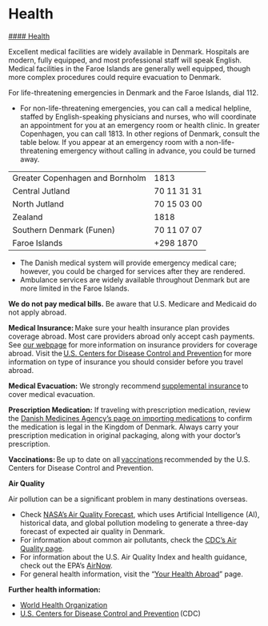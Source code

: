 # Health

[#### Health](javascript:void(0); "Health")

Excellent medical facilities are widely available in Denmark. Hospitals are modern, fully equipped, and most professional staff will speak English. Medical facilities in the Faroe Islands are generally well equipped, though more complex procedures could require evacuation to Denmark.

For life-threatening emergencies in Denmark and the Faroe Islands, dial 112.

* For non-life-threatening emergencies, you can call a medical helpline, staffed by English-speaking physicians and nurses, who will coordinate an appointment for you at an emergency room or health clinic. In greater Copenhagen, you can call 1813. In other regions of Denmark, consult the table below. If you appear at an emergency room with a non-life-threatening emergency without calling in advance, you could be turned away.

|  |  |
| --- | --- |
| Greater Copenhagen and Bornholm | 1813 |
| Central Jutland | 70 11 31 31 |
| North Jutland | 70 15 03 00 |
| Zealand | 1818 |
| Southern Denmark (Funen) | 70 11 07 07 |
| Faroe Islands | +298 1870 |

* The Danish medical system will provide emergency medical care; however, you could be charged for services after they are rendered.
* Ambulance services are widely available throughout Denmark but are more limited in the Faroe Islands.

**We do not pay medical bills.** Be aware that U.S. Medicare and Medicaid do not apply abroad.

**Medical Insurance:** Make sure your health insurance plan provides coverage abroad. Most care providers abroad only accept cash payments. See [our webpage](https://travel.state.gov/content/travel/en/international-travel/before-you-go/your-health-abroad/Insurance_Coverage_Overseas.html) for more information on insurance providers for coverage abroad. Visit the [U.S. Centers for Disease Control and Prevention](https://wwwnc.cdc.gov/travel/page/insurance) for more information on type of insurance you should consider before you travel abroad.

**Medical Evacuation:** We strongly recommend [supplemental insurance](https://travel.state.gov/content/travel/en/international-travel/before-you-go/your-health-abroad/Insurance_Coverage_Overseas.html) to cover medical evacuation.

**Prescription Medication:** If traveling with prescription medication, review the [Danish Medicines Agency’s page on importing medications](https://gcc02.safelinks.protection.outlook.com/?url=https%3A%2F%2Flaegemiddelstyrelsen.dk%2Fen%2Fpharmacies%2Fmedicines-imported-from-abroad%2F&data=05%7C02%7COCSContentManager%40state.gov%7Ca52ad90b756642dab8e508ddbfb1690d%7C66cf50745afe48d1a691a12b2121f44b%7C0%7C0%7C638877490878164701%7CUnknown%7CTWFpbGZsb3d8eyJFbXB0eU1hcGkiOnRydWUsIlYiOiIwLjAuMDAwMCIsIlAiOiJXaW4zMiIsIkFOIjoiTWFpbCIsIldUIjoyfQ%3D%3D%7C0%7C%7C%7C&sdata=c1nNEuCm%2BaXhiFWNIJxp%2FGJuSCTEe5fa5AH6eMifV6k%3D&reserved=0 "Original URL: https://laegemiddelstyrelsen.dk/en/pharmacies/medicines-imported-from-abroad/. Click or tap if you trust this link.") to confirm the medication is legal in the Kingdom of Denmark. Always carry your prescription medication in original packaging, along with your doctor’s prescription.

**Vaccinations:** Be up to date on all [vaccinations](https://wwwnc.cdc.gov/travel/destinations/traveler/none/denmark?s_cid=ncezid-dgmq-travel-single-001) recommended by the U.S. Centers for Disease Control and Prevention.

**Air Quality**

Air pollution can be a significant problem in many destinations overseas.

* Check [NASA’s Air Quality Forecast](https://aeronet.gsfc.nasa.gov/new_web/aqforecast), which uses Artificial Intelligence (AI), historical data, and global pollution modeling to generate a three-day forecast of expected air quality in Denmark.
* For information about common air pollutants, check the [CDC’s Air Quality page](https://www.cdc.gov/air-quality/pollutants/).
* For information about the U.S. Air Quality Index and health guidance, check out the EPA’s [AirNow](https://www.airnow.gov/aqi/aqi-basics/).
* For general health information, visit the “[Your Health Abroad](https://travel.state.gov/content/travel/en/international-travel/before-you-go/your-health-abroad.html)” page.

**Further health information:**

* [World Health Organization](https://www.who.int/)
* [U.S. Centers for Disease Control and Prevention](http://wwwnc.cdc.gov/travel/) (CDC)